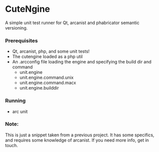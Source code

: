 # CuteNgine

A simple unit test runner for Qt, arcanist and phabricator
semantic versioning.

### Prerequisites

 - Qt, arcanist, php, and some unit tests!
 - The cutengine loaded as a php util
 - An .arcconfig file loading the engine and specifying the build dir and 
 command
    - unit.engine
    - unit.engine.command.unix
    - unit.engine.command.macx
    - unit.engine.builddir
 
### Running
 
 - arc unit

### Note:

This is just a snippet taken from a previous project. It has some specifics,
and requires some knowledge of arcanist. If you need more info, get in touch.

